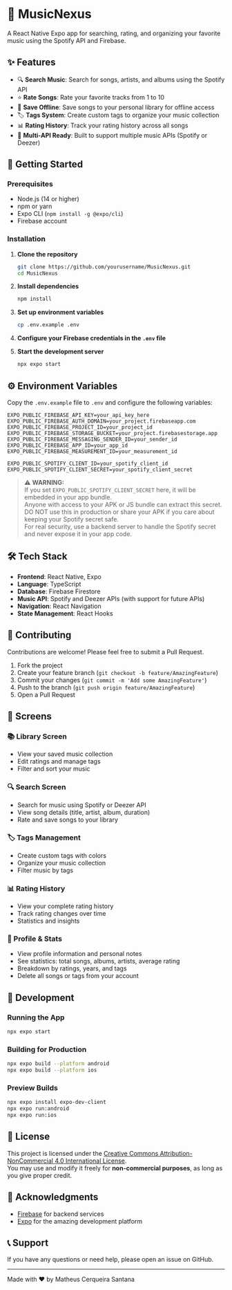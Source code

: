 # 🎵 MusicNexus

A React Native Expo app for searching, rating, and organizing your favorite music using the Spotify API and Firebase.

## ✨ Features

- 🔍 **Search Music**: Search for songs, artists, and albums using the Spotify API
- ⭐ **Rate Songs**: Rate your favorite tracks from 1 to 10
- 💾 **Save Offline**: Save songs to your personal library for offline access
- 🏷️ **Tags System**: Create custom tags to organize your music collection
- 📊 **Rating History**: Track your rating history across all songs
- 🎯 **Multi-API Ready**: Built to support multiple music APIs (Spotify or Deezer)

## 🚀 Getting Started

### Prerequisites

- Node.js (14 or higher)
- npm or yarn
- Expo CLI (`npm install -g @expo/cli`)
- Firebase account

### Installation

1. **Clone the repository**
   ```bash
   git clone https://github.com/yourusername/MusicNexus.git
   cd MusicNexus
   ```

2. **Install dependencies**
   ```bash
   npm install
   ```

3. **Set up environment variables**
   ```bash
   cp .env.example .env
   ```
   
4. **Configure your Firebase credentials in the `.env` file**

5. **Start the development server**
   ```bash
   npx expo start
   ```

## ⚙️ Environment Variables

Copy the `.env.example` file to `.env` and configure the following variables:

```env
EXPO_PUBLIC_FIREBASE_API_KEY=your_api_key_here
EXPO_PUBLIC_FIREBASE_AUTH_DOMAIN=your_project.firebaseapp.com
EXPO_PUBLIC_FIREBASE_PROJECT_ID=your_project_id
EXPO_PUBLIC_FIREBASE_STORAGE_BUCKET=your_project.firebasestorage.app
EXPO_PUBLIC_FIREBASE_MESSAGING_SENDER_ID=your_sender_id
EXPO_PUBLIC_FIREBASE_APP_ID=your_app_id
EXPO_PUBLIC_FIREBASE_MEASUREMENT_ID=your_measurement_id

EXPO_PUBLIC_SPOTIFY_CLIENT_ID=your_spotify_client_id
EXPO_PUBLIC_SPOTIFY_CLIENT_SECRET=your_spotify_client_secret
```

> ⚠️ **WARNING:**  
> If you set `EXPO_PUBLIC_SPOTIFY_CLIENT_SECRET` here, it will be embedded in your app bundle.  
> Anyone with access to your APK or JS bundle can extract this secret.  
> DO NOT use this in production or share your APK if you care about keeping your Spotify secret safe.  
> For real security, use a backend server to handle the Spotify secret and never expose it in your app code.

## 🛠️ Tech Stack

- **Frontend**: React Native, Expo
- **Language**: TypeScript
- **Database**: Firebase Firestore
- **Music API**: Spotify and Deezer APIs (with support for future APIs)
- **Navigation**: React Navigation
- **State Management**: React Hooks

## 🤝 Contributing

Contributions are welcome! Please feel free to submit a Pull Request.

1. Fork the project
2. Create your feature branch (`git checkout -b feature/AmazingFeature`)
3. Commit your changes (`git commit -m 'Add some AmazingFeature'`)
4. Push to the branch (`git push origin feature/AmazingFeature`)
5. Open a Pull Request

## 📱 Screens

### 📚 Library Screen
- View your saved music collection
- Edit ratings and manage tags
- Filter and sort your music

### 🔍 Search Screen
- Search for music using Spotify or Deezer API
- View song details (title, artist, album, duration)
- Rate and save songs to your library

### 🏷️ Tags Management
- Create custom tags with colors
- Organize your music collection
- Filter music by tags

### 📊 Rating History
- View your complete rating history
- Track rating changes over time
- Statistics and insights

### 👤 Profile & Stats
- View profile information and personal notes
- See statistics: total songs, albums, artists, average rating
- Breakdown by ratings, years, and tags
- Delete all songs or tags from your account

## 🔧 Development

### Running the App
```bash
npx expo start
```

### Building for Production
```bash
npx expo build --platform android
npx expo build --platform ios
```

### Preview Builds
```bash
npx expo install expo-dev-client
npx expo run:android
npx expo run:ios
```

## 📄 License

This project is licensed under the [Creative Commons Attribution-NonCommercial 4.0 International License](https://creativecommons.org/licenses/by-nc/4.0/).  
You may use and modify it freely for **non-commercial purposes**, as long as you give proper credit.

## 🙏 Acknowledgments

- [Firebase](https://firebase.google.com/) for backend services
- [Expo](https://expo.dev/) for the amazing development platform

## 📞 Support

If you have any questions or need help, please open an issue on GitHub.

---

Made with ❤️ by Matheus Cerqueira Santana
